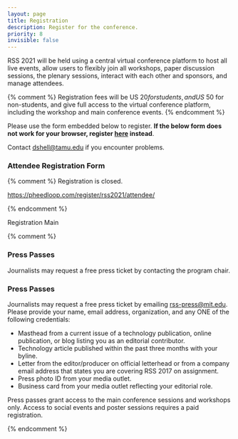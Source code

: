 ```yaml
---
layout: page
title: Registration
description: Register for the conference.
priority: 8
invisible: false
---
```


RSS 2021 will be held using a central virtual conference platform to
host all live events, allow users to flexibly join all workshops,
paper discussion sessions, the plenary sessions, interact with each
other and sponsors, and manage attendees.

{% comment %}
Registration fees will be US $20 for students, and US$ 50 for
non-students, and give full access to the virtual conference platform,
including the workshop and main conference events.
{% endcomment %}

Please use the form embedded below to register. <b>If the below form does not work for your browser, register [here](https://pheedloop.com/rss2021/site/register/) instead</b>. 

Contact dshell@tamu.edu if you encounter problems. 


### Attendee Registration Form

{% comment %}
Registration is closed.

https://pheedloop.com/register/rss2021/attendee/

{% endcomment %}



<script src="https://static.pheedloop.com/static/embed/embed.js"></script>
<link rel="stylesheet" type="text/css" href="https://static.pheedloop.com/static/embed/embed.css" />

<a class="pheedloop-popup-93484 popup-btn">Registration Main</a>
<div id="pheedloop-embed-93484"></div>

<script type="text/javascript">
  createSection({
    event: 'rss2021',
    section: '93484',
    height: 2000,
    resize: false,
    popup: false,
  });
</script>

{% comment %}

### Press Passes

Journalists may request a free press ticket by contacting the program chair.


### Press Passes

Journalists may request a free press ticket by
emailing [rss-press@mit.edu](mailto:rss-press@mit.edu). Please provide your
name, email address, organization, and any ONE of the following credentials:

- Masthead from a current issue of a technology publication, online publication,
  or blog listing you as an editorial contributor.
- Technology article published within the past three months with your byline.
- Letter from the editor/producer on official letterhead or from a company email
  address that states you are covering RSS 2017 on assignment.
- Press photo ID from your media outlet.
- Business card from your media outlet reflecting your editorial role.

Press passes grant access to the main conference sessions and workshops only.
Access to social events and poster sessions requires a paid registration.

{% endcomment %}

